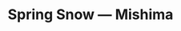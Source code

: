 ---
ref: sol-010-0044
title: "Spring Snow — Mishima"
author_name: null
publisher: ["Penguin Books"]
year: "y1976"
origin: ["United-States"]
formats: ["book-cover"]
disciplines: [graphic-design]
tags:
layout: artifact
status: ["scan"]
published: false
int_published: false
image_count:
date_added: 2023-06-16
batch:
---